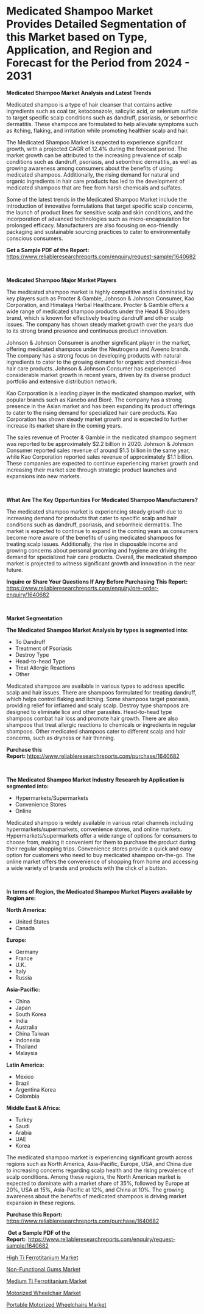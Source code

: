 <p><h1>Medicated Shampoo Market Provides Detailed Segmentation of this Market based on Type, Application, and Region and Forecast for the Period from 2024 - 2031</h1></p><p><strong>Medicated Shampoo Market Analysis and Latest Trends</strong></p>
<p><p>Medicated shampoo is a type of hair cleanser that contains active ingredients such as coal tar, ketoconazole, salicylic acid, or selenium sulfide to target specific scalp conditions such as dandruff, psoriasis, or seborrheic dermatitis. These shampoos are formulated to help alleviate symptoms such as itching, flaking, and irritation while promoting healthier scalp and hair.</p><p>The Medicated Shampoo Market is expected to experience significant growth, with a projected CAGR of 12.4% during the forecast period. The market growth can be attributed to the increasing prevalence of scalp conditions such as dandruff, psoriasis, and seborrheic dermatitis, as well as growing awareness among consumers about the benefits of using medicated shampoos. Additionally, the rising demand for natural and organic ingredients in hair care products has led to the development of medicated shampoos that are free from harsh chemicals and sulfates.</p><p>Some of the latest trends in the Medicated Shampoo Market include the introduction of innovative formulations that target specific scalp concerns, the launch of product lines for sensitive scalp and skin conditions, and the incorporation of advanced technologies such as micro-encapsulation for prolonged efficacy. Manufacturers are also focusing on eco-friendly packaging and sustainable sourcing practices to cater to environmentally conscious consumers.</p></p>
<p><strong>Get a Sample PDF of the Report:&nbsp;</strong> <a href="https://www.reliableresearchreports.com/enquiry/request-sample/1640682">https://www.reliableresearchreports.com/enquiry/request-sample/1640682</a></p>
<p>&nbsp;</p>
<p><strong>Medicated Shampoo Major Market Players</strong></p>
<p><p>The medicated shampoo market is highly competitive and is dominated by key players such as Procter & Gamble, Johnson & Johnson Consumer, Kao Corporation, and Himalaya Herbal Healthcare. Procter & Gamble offers a wide range of medicated shampoo products under the Head & Shoulders brand, which is known for effectively treating dandruff and other scalp issues. The company has shown steady market growth over the years due to its strong brand presence and continuous product innovation.</p><p>Johnson & Johnson Consumer is another significant player in the market, offering medicated shampoos under the Neutrogena and Aveeno brands. The company has a strong focus on developing products with natural ingredients to cater to the growing demand for organic and chemical-free hair care products. Johnson & Johnson Consumer has experienced considerable market growth in recent years, driven by its diverse product portfolio and extensive distribution network.</p><p>Kao Corporation is a leading player in the medicated shampoo market, with popular brands such as Kanebo and Bioré. The company has a strong presence in the Asian market and has been expanding its product offerings to cater to the rising demand for specialized hair care products. Kao Corporation has shown steady market growth and is expected to further increase its market share in the coming years.</p><p>The sales revenue of Procter & Gamble in the medicated shampoo segment was reported to be approximately $2.2 billion in 2020. Johnson & Johnson Consumer reported sales revenue of around $1.5 billion in the same year, while Kao Corporation reported sales revenue of approximately $1.1 billion. These companies are expected to continue experiencing market growth and increasing their market size through strategic product launches and expansions into new markets.</p></p>
<p>&nbsp;</p>
<p><strong>What Are The Key Opportunities For Medicated Shampoo Manufacturers?</strong></p>
<p><p>The medicated shampoo market is experiencing steady growth due to increasing demand for products that cater to specific scalp and hair conditions such as dandruff, psoriasis, and seborrheic dermatitis. The market is expected to continue to expand in the coming years as consumers become more aware of the benefits of using medicated shampoos for treating scalp issues. Additionally, the rise in disposable income and growing concerns about personal grooming and hygiene are driving the demand for specialized hair care products. Overall, the medicated shampoo market is projected to witness significant growth and innovation in the near future.</p></p>
<p><strong>Inquire or Share Your Questions If Any Before Purchasing This Report:</strong> <a href="https://www.reliableresearchreports.com/enquiry/pre-order-enquiry/1640682">https://www.reliableresearchreports.com/enquiry/pre-order-enquiry/1640682</a></p>
<p>&nbsp;</p>
<p><strong>Market Segmentation</strong></p>
<p><strong>The Medicated Shampoo Market Analysis by types is segmented into:</strong></p>
<p><ul><li>To Dandruff</li><li>Treatment of Psoriasis</li><li>Destroy Type</li><li>Head-to-head Type</li><li>Treat Allergic Reactions</li><li>Other</li></ul></p>
<p><p>Medicated shampoos are available in various types to address specific scalp and hair issues. There are shampoos formulated for treating dandruff, which helps control flaking and itching. Some shampoos target psoriasis, providing relief for inflamed and scaly scalp. Destroy type shampoos are designed to eliminate lice and other parasites. Head-to-head type shampoos combat hair loss and promote hair growth. There are also shampoos that treat allergic reactions to chemicals or ingredients in regular shampoos. Other medicated shampoos cater to different scalp and hair concerns, such as dryness or hair thinning.</p></p>
<p><strong>Purchase this Report:&nbsp;</strong><a href="https://www.reliableresearchreports.com/purchase/1640682">https://www.reliableresearchreports.com/purchase/1640682</a></p>
<p>&nbsp;</p>
<p><strong>The Medicated Shampoo Market Industry Research by Application is segmented into:</strong></p>
<p><ul><li>Hypermarkets/Supermarkets</li><li>Convenience Stores</li><li>Online</li></ul></p>
<p><p>Medicated shampoo is widely available in various retail channels including hypermarkets/supermarkets, convenience stores, and online markets. Hypermarkets/supermarkets offer a wide range of options for consumers to choose from, making it convenient for them to purchase the product during their regular shopping trips. Convenience stores provide a quick and easy option for customers who need to buy medicated shampoo on-the-go. The online market offers the convenience of shopping from home and accessing a wide variety of brands and products with the click of a button.</p></p>
<p>&nbsp;</p>
<p><strong>In terms of Region, the Medicated Shampoo Market Players available by Region are:</strong></p>
<p>
    <p> <strong> North America: </strong>
        <ul>
            <li>United States</li>
            <li>Canada</li>
        </ul>
        </p> 
    <p> <strong> Europe: </strong>
        <ul>
            <li>Germany</li>
            <li>France</li>
            <li>U.K.</li>
            <li>Italy</li>
            <li>Russia</li>
        </ul>
        </p> 
    <p> <strong> Asia-Pacific: </strong>
        <ul>
            <li>China</li>
            <li>Japan</li>
            <li>South Korea</li>
            <li>India</li>
            <li>Australia</li>
            <li>China Taiwan</li>
            <li>Indonesia</li>
            <li>Thailand</li>
            <li>Malaysia</li>
        </ul>
        </p> 
    <p> <strong> Latin America: </strong>
        <ul>
            <li>Mexico</li>
            <li>Brazil</li>
            <li>Argentina Korea</li>
            <li>Colombia</li>
        </ul>
        </p> 
    <p> <strong> Middle East & Africa: </strong>
        <ul>
            <li>Turkey</li>
            <li>Saudi</li>
            <li>Arabia</li>
            <li>UAE</li>
            <li>Korea</li>
        </ul>
    </p>
    </p>
<p><p>The medicated shampoo market is experiencing significant growth across regions such as North America, Asia-Pacific, Europe, USA, and China due to increasing concerns regarding scalp health and the rising prevalence of scalp conditions. Among these regions, the North American market is expected to dominate with a market share of 35%, followed by Europe at 20%, USA at 15%, Asia-Pacific at 12%, and China at 10%. The growing awareness about the benefits of medicated shampoos is driving market expansion in these regions.</p></p>
<p><strong>Purchase this Report: </strong><a href="https://www.reliableresearchreports.com/purchase/1640682">https://www.reliableresearchreports.com/purchase/1640682</a></p>
<p>&nbsp;<strong>Get a Sample PDF of the Report:&nbsp;&nbsp;</strong><a href="https://www.reliableresearchreports.com/enquiry/request-sample/1640682">https://www.reliableresearchreports.com/enquiry/request-sample/1640682</a></p>
<p><strong></strong></p>
<p><p><a href="https://github.com/rahu1503/Market-Research-Report-List-2/blob/main/high-ti-ferrotitanium-market.md">High Ti Ferrotitanium Market</a></p><p><a href="https://issuu.com/reportprime-2/docs/non-functional-gums-market-size-2030.pptx">Non-Functional Gums Market</a></p><p><a href="https://github.com/lababdou/Market-Research-Report-List-1/blob/main/medium-ti-ferrotitanium-market.md">Medium Ti Ferrotitanium Market</a></p><p><a href="https://medium.com/@marionlang1939/motorized-wheelchair-market-insights-into-market-cagr-market-trends-and-growth-strategies-eb09ef71e53a">Motorized Wheelchair Market</a></p><p><a href="https://medium.com/@marionlang1939/portable-motorized-wheelchairs-market-trends-and-market-analysis-forecasted-for-period-2024-2031-339c4bf0d6e2">Portable Motorized Wheelchairs Market</a></p></p>